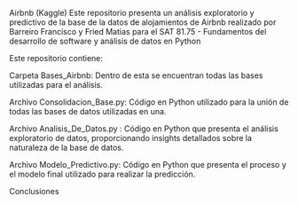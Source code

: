 Airbnb (Kaggle)
Este repositorio presenta un análisis exploratorio y predictivo de la base de la datos de alojamientos de Airbnb realizado por Barreiro Francisco y Fried Matias para el SAT 81.75 - Fundamentos del desarrollo de software y análisis de datos en Python

Este repositorio contiene:

  Carpeta Bases_Airbnb: Dentro de esta se encuentran todas las bases utilizadas para el análisis.

  Archivo Consolidacion_Base.py: Código en Python utilizado para la unión de todas las bases de datos utilizadas en una.

  Archivo Analisis_De_Datos.py : Código en Python que presenta el análisis exploratorio de datos, proporcionando insights detallados sobre la naturaleza de la base de datos.

  Archivo Modelo_Predictivo.py: Código en Python que presenta el proceso y el modelo final utilizado para realizar la predicción.

Conclusiones

